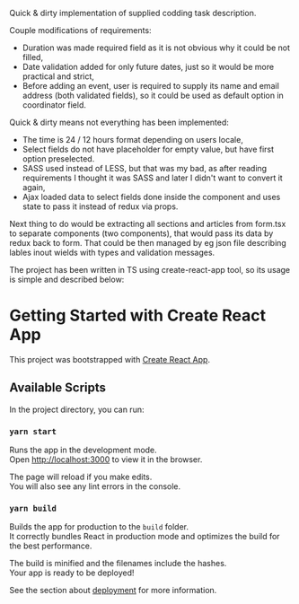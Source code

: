 Quick & dirty implementation of supplied codding task description.

Couple modifications of requirements:
- Duration was made required field as it is not obvious why it could be not filled,
- Date validation added for only future dates, just so it would be more practical and strict,
- Before adding an event, user is required to supply its name and email address (both validated fields), so it could be used as default option in coordinator field.

Quick & dirty means not everything has been implemented:
- The time is 24 / 12 hours format depending on users locale,
- Select fields do not have placeholder for empty value, but have first option preselected.
- SASS used instead of LESS, but that was my bad, as after reading requirements I thought it was SASS and later I didn't want to convert it again,
- Ajax loaded data to select fields done inside the component and uses state to pass it instead of redux via props.
 
Next thing to do would be extracting all sections and articles from form.tsx to separate components (two components), that would pass its data by redux back to form. That could be then managed by eg json file describing lables inout wields with types and validation messages.

The project has been written in TS using create-react-app tool, so its usage is simple and described below:

# Getting Started with Create React App

This project was bootstrapped with [Create React App](https://github.com/facebook/create-react-app).

## Available Scripts

In the project directory, you can run:

### `yarn start`

Runs the app in the development mode.\
Open [http://localhost:3000](http://localhost:3000) to view it in the browser.

The page will reload if you make edits.\
You will also see any lint errors in the console.

### `yarn build`

Builds the app for production to the `build` folder.\
It correctly bundles React in production mode and optimizes the build for the best performance.

The build is minified and the filenames include the hashes.\
Your app is ready to be deployed!

See the section about [deployment](https://facebook.github.io/create-react-app/docs/deployment) for more information.